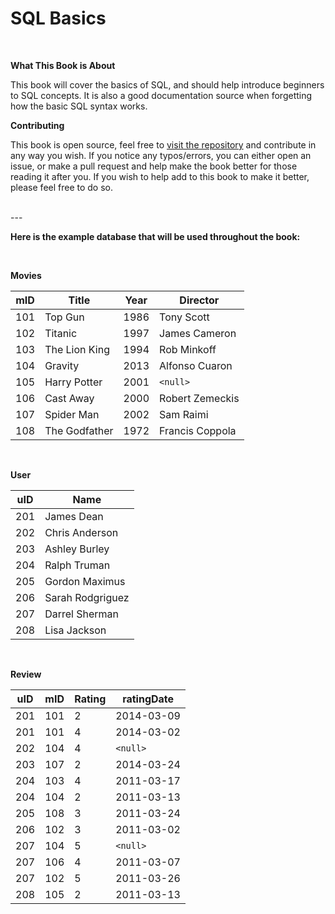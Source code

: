 # SQL Basics

<br>

**What This Book is About**

This book will cover the basics of SQL, and should help introduce beginners to SQL concepts. It is also a good documentation source when forgetting how the basic SQL syntax works.

**Contributing**

This book is open source, feel free to [visit the repository](https://github.com/hgducharme/GitBooks/tree/master/SQLBasics) and contribute in any way you wish. If you notice any typos/errors, you can either open an issue, or make a pull request and help make the book better for those reading it after you. If you wish to help add to this book to make it better, please feel free to do so.

<br>
---
<br>

**Here is the example database that will be used throughout the book:**

<br>

**Movies**

| mID | Title         | Year | Director        |
| --- | ------------- | ---- | --------------- |
| 101 | Top Gun       | 1986 | Tony Scott      |
| 102 | Titanic       | 1997 | James Cameron   |
| 103 | The Lion King | 1994 | Rob Minkoff     |
| 104 | Gravity       | 2013 | Alfonso Cuaron  |
| 105 | Harry Potter  | 2001 | `<null>`        |
| 106 | Cast Away     | 2000 | Robert Zemeckis |
| 107 | Spider Man    | 2002 | Sam Raimi       |
| 108 | The Godfather | 1972 | Francis Coppola |

<br>

**User**

| uID | Name             |
| --- | ---------------- |
| 201 | James Dean       |
| 202 | Chris Anderson   |
| 203 | Ashley Burley    |
| 204 | Ralph Truman     |
| 205 | Gordon Maximus   |
| 206 | Sarah Rodgriguez |
| 207 | Darrel Sherman   |
| 208 | Lisa Jackson     |

<br>

**Review**

| uID | mID | Rating | ratingDate |
| --- | --- | ------ | ---------- |
| 201 | 101 | 2      | 2014-03-09 |
| 201 | 101 | 4      | 2014-03-02 |
| 202 | 104 | 4      | `<null>`   |
| 203 | 107 | 2      | 2014-03-24 |
| 204 | 103 | 4      | 2011-03-17 |
| 204 | 104 | 2      | 2011-03-13 |
| 205 | 108 | 3      | 2011-03-24 |
| 206 | 102 | 3      | 2011-03-02 |
| 207 | 104 | 5      | `<null>`   |
| 207 | 106 | 4      | 2011-03-07 |
| 207 | 102 | 5      | 2011-03-26 |
| 208 | 105 | 2      | 2011-03-13 |
